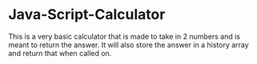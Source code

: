 # Java-Script-Calculator
This is a very basic calculator that is made to take in 2 numbers and is 
meant to return the answer. It will also store the answer in a history array
and return that when called on.